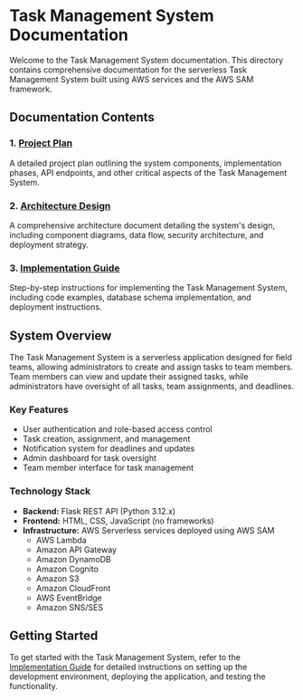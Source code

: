 # Task Management System Documentation

Welcome to the Task Management System documentation. This directory contains comprehensive documentation for the serverless Task Management System built using AWS services and the AWS SAM framework.

## Documentation Contents

### 1. [Project Plan](docs/project_plan.md)
A detailed project plan outlining the system components, implementation phases, API endpoints, and other critical aspects of the Task Management System.

### 2. [Architecture Design](docs/architecture.md)
A comprehensive architecture document detailing the system's design, including component diagrams, data flow, security architecture, and deployment strategy.

### 3. [Implementation Guide](docs/implementation_guide.md)
Step-by-step instructions for implementing the Task Management System, including code examples, database schema implementation, and deployment instructions.

## System Overview

The Task Management System is a serverless application designed for field teams, allowing administrators to create and assign tasks to team members. Team members can view and update their assigned tasks, while administrators have oversight of all tasks, team assignments, and deadlines.

### Key Features

- User authentication and role-based access control
- Task creation, assignment, and management
- Notification system for deadlines and updates
- Admin dashboard for task oversight
- Team member interface for task management

### Technology Stack

- **Backend:** Flask REST API (Python 3.12.x)
- **Frontend:** HTML, CSS, JavaScript (no frameworks)
- **Infrastructure:** AWS Serverless services deployed using AWS SAM
  - AWS Lambda
  - Amazon API Gateway
  - Amazon DynamoDB
  - Amazon Cognito
  - Amazon S3
  - Amazon CloudFront
  - AWS EventBridge
  - Amazon SNS/SES

## Getting Started

To get started with the Task Management System, refer to the [Implementation Guide](docs/implementation_guide.md) for detailed instructions on setting up the development environment, deploying the application, and testing the functionality.

